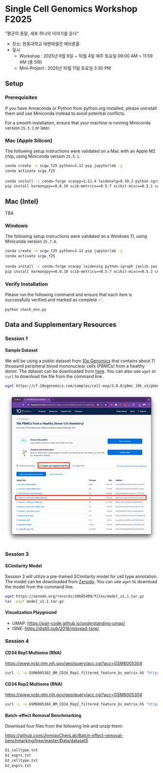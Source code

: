 # Single Cell Genomics Workshop F2025

"평균의 종말, 세포 하나의 이야기를 듣다"

- 장소: 한동대학교 에벤에셀관 헤브론홀
- 일시
    - Workshop : 2025년 9월 6일 ~ 10월 4일 매주 토요일 09:00 AM ~ 11:59 AM (총 5회)
    - Mini-Project : 2025년 10월 11일 토요일 3:30 PM

## Setup

### Prerequisites

If you have Annaconda or Python from python.org installed, please uninstall them and use Miniconda instead to avoid potential conflicts.

For a smooth installation, ensure that your machine is running Miniconda version `25.5.1` or later.

### Mac (Apple Silicon)

The following setup instructions were validated on a Mac with an Apple M2 chip, using Miniconda version `25.5.1`.

```bash
conda create -n scgw_f25 python=3.12 pip jupyterlab -y
conda activate scgw_f25

conda install -c conda-forge scanpy=1.11.4 leidenalg=0.10.2 python-igraph=0.11.9 jaxlib=0.5.3 jax=0.5.3 conda-forge::scvi-tools=1.3.3 bioconda::gseapy=1.1.9 conda-forge::hnswlib=0.8.0 conda-forge::python-annoy=1.17.3
pip install harmonypy==0.0.10 scib-metrics==0.5.7 scikit-misc==0.5.1 celltypist==1.7.1 scrublet==0.2.3 scimilarity==0.4.1 Cython==3.1.3
```

## Mac (Intel)

TBA

### Windows

The following setup instructions were validated on a Windows 11, using Miniconda version `25.7.0`.

```bash
conda create -n scgw_f25 python=3.12 pip jupyterlab -y
conda activate scgw_f25

conda install -c conda-forge scanpy leidenalg python-igraph jaxlib jax conda-forge::hnswlib conda-forge::python-annoy
pip install harmonypy==0.0.10 scib-metrics==0.5.7 scikit-misc==0.5.1 celltypist==1.7.1 scrublet gseapy scvi-tools scimilarity Cython
```

### Verify Installation

Please run the following command and ensure that each item is successfully verified and marked as complete ✅.

```bash
python check_env.py
```

## Data and Supplementary Resources

### Session 1

#### Sample Dataset

We will be using a public dataset from [10x Genomics](https://www.10xgenomics.com/datasets/10-k-pbm-cs-from-a-healthy-donor-v-3-chemistry-3-standard-3-0-0) that contains about 11 thousand peripheral blood mononuclear cells (PBMCs) from a healthy donor. The dataset can be downloaded from [here](https://cf.10xgenomics.com/samples/cell-exp/3.0.0/pbmc_10k_v3/pbmc_10k_v3_filtered_feature_bc_matrix.h5). You can also use `wget` or `curl` to download the file from the command line.

```bash
wget https://cf.10xgenomics.com/samples/cell-exp/3.0.0/pbmc_10k_v3/pbmc_10k_v3_filtered_feature_bc_matrix.h5
```

![Download](./img/pbmc_10k_v3_filtered_feature_bc_matrix.png)

### Session 3

#### SCimilarity Model

Session 3 will utilize a pre-trained SCimilarity model for cell type annotation. The model can be downloaded from [Zenodo](https://zenodo.org/records/10685499). You can use `wget` to download the model from the command line.

```bash
wget https://zenodo.org/records/10685499/files/model_v1.1.tar.gz
tar -xzvf model_v1.1.tar.gz
```

#### Visualization Playground

- UMAP: https://pair-code.github.io/understanding-umap/
- tSNE: https://distill.pub/2016/misread-tsne/

### Session 4

#### CD34 Rep1 Multiome (RNA)

https://www.ncbi.nlm.nih.gov/geo/query/acc.cgi?acc=GSM6005304

```bash
curl -L -o GSM6005302_BM_CD34_Rep1_filtered_feature_bc_matrix.h5 "https://www.ncbi.nlm.nih.gov/geo/download/?acc=GSM6005302&format=file&file=GSM6005302%5FBM%5FCD34%5FRep1%5Ffiltered%5Ffeature%5Fbc%5Fmatrix%2Eh5"
```

#### CD34 Rep2 Multiome (RNA)

https://www.ncbi.nlm.nih.gov/geo/query/acc.cgi?acc=GSM6005304

```bash
curl -L -o GSM6005304_BM_CD34_Rep2_filtered_feature_bc_matrix.h5 "https://www.ncbi.nlm.nih.gov/geo/download/?acc=GSM6005304&format=file&file=GSM6005304%5FBM%5FCD34%5FRep2%5Ffiltered%5Ffeature%5Fbc%5Fmatrix%2Eh5"
```

#### Batch-effect Removal Benchmarking

Download four files from the following link and unzip them:

https://github.com/JinmiaoChenLab/Batch-effect-removal-benchmarking/tree/master/Data/dataset5

```bash
b1_celltype.txt
b1_exprs.txt
b2_celltype.txt
b2_exprs.txt
```
